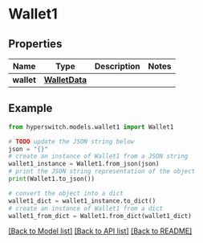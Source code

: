 # Wallet1


## Properties

Name | Type | Description | Notes
------------ | ------------- | ------------- | -------------
**wallet** | [**WalletData**](WalletData.md) |  | 

## Example

```python
from hyperswitch.models.wallet1 import Wallet1

# TODO update the JSON string below
json = "{}"
# create an instance of Wallet1 from a JSON string
wallet1_instance = Wallet1.from_json(json)
# print the JSON string representation of the object
print(Wallet1.to_json())

# convert the object into a dict
wallet1_dict = wallet1_instance.to_dict()
# create an instance of Wallet1 from a dict
wallet1_from_dict = Wallet1.from_dict(wallet1_dict)
```
[[Back to Model list]](../README.md#documentation-for-models) [[Back to API list]](../README.md#documentation-for-api-endpoints) [[Back to README]](../README.md)


